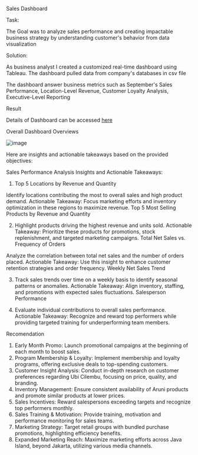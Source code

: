Sales Dashboard

Task:

The Goal was to analyze sales performance and creating impactable business strategy by understanding customer's behavior from data visualization


Solution:

As business analyst I created a customized real-time dashboard using Tableau. The dashboard pulled data from company's databases in csv file

The dashboard answer business metrics such as September's Sales Performance, Location-Level Revenue, Customer Loyalty Analysis, Executive-Level Reporting


Result

Details of Dashboard can be accessed [here](https://public.tableau.com/app/profile/yudha.prawira2974/viz/FarmhillDashboard/Dashboard1?publish=yes)


Overall Dashboard Overviews

![image](https://github.com/user-attachments/assets/2750b3d2-7203-41f0-a324-8fb15b25672e)


Here are insights and actionable takeaways based on the provided objectives:

Sales Performance Analysis
Insights and Actionable Takeaways:

1. Top 5 Locations by Revenue and Quantity

Identify locations contributing the most to overall sales and high product demand.
Actionable Takeaway: Focus marketing efforts and inventory optimization in these regions to maximize revenue.
Top 5 Most Selling Products by Revenue and Quantity

2. Highlight products driving the highest revenue and units sold.
Actionable Takeaway: Prioritize these products for promotions, stock replenishment, and targeted marketing campaigns.
Total Net Sales vs. Frequency of Orders

Analyze the correlation between total net sales and the number of orders placed.
Actionable Takeaway: Use this insight to enhance customer retention strategies and order frequency.
Weekly Net Sales Trend

3. Track sales trends over time on a weekly basis to identify seasonal patterns or anomalies.
Actionable Takeaway: Align inventory, staffing, and promotions with expected sales fluctuations.
Salesperson Performance

4. Evaluate individual contributions to overall sales performance.
Actionable Takeaway: Recognize and reward top performers while providing targeted training for underperforming team members.

Recomendation

1. Early Month Promo: Launch promotional campaigns at the beginning of each month to boost sales.
2. Program Membership & Loyalty: Implement membership and loyalty programs, offering exclusive deals to top-spending customers.
3. Customer Insight Analysis: Conduct in-depth research on customer preferences regarding Ubi Cilembu, focusing on price, quality, and branding.
4. Inventory Management: Ensure consistent availability of Aruni products and promote similar products at lower prices.
5. Sales Incentives: Reward salespersons exceeding targets and recognize top performers monthly.
6. Sales Training & Motivation: Provide training, motivation and performance monitoring for sales teams.
7. Marketing Strategy: Target retail groups with bundled purchase promotions, highlighting efficiency benefits.
8. Expanded Marketing Reach: Maximize marketing efforts across Java Island, beyond Jakarta, utilizing various media channels.
